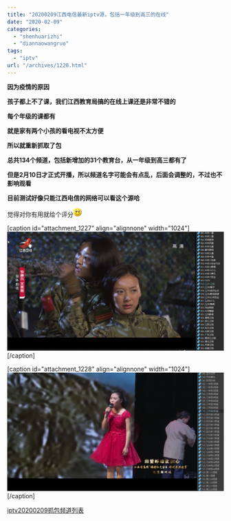 ```yaml
---
title: "20200209江西电信最新iptv源，包括一年级到高三的在线"
date: "2020-02-09"
categories: 
  - "shenhuarizhi"
  - "diannaowangruo"
tags: 
  - "iptv"
url: "/archives/1220.html"
---
```


**因为疫情的原因**

**孩子都上不了课，我们江西教育局搞的在线上课还是非常不错的**

**每个年级的课都有**

**就是家有两个小孩的看电视不太方便**

**所以就重新抓取了包**

**总共134个频道，包括新增加的31个教育台，从一年级到高三都有了**

**但是2月10日才正式开播，所以频道名字可能会有点乱，后面会调整的，不过也不影响观看**

**目前测试好像只能江西电信的网络可以看这个源哈**

觉得对你有用就给个评分![](/images/2020/02/cecac826e415da760156ccb5180dd856.gif)

\[caption id="attachment\_1227" align="alignnone" width="1024"\][![](/images/2020/02/7d7ed2d48b79163cf68552f50a17f442.png)](http://img-cloud.zhoujie218.top/wp-content/uploads/2020/02/20200209江西电信最新iptv源，包括一年级到高三的在线20200209.png) \[/caption\]

\[caption id="attachment\_1228" align="alignnone" width="1024"\][![](/images/2020/02/4f04d58db983bc6df0f25f8b03f37dc4.png)](http://img-cloud.zhoujie218.top/wp-content/uploads/2020/02/20200209江西电信最新iptv源，包括一年级到高三的在线20200209-1.png) \[/caption\]

[iptv20200209抓包频道列表](http://img-cloud.zhoujie218.top/wp-content/uploads/2020/02/iptv20200209抓包频道列表.txt)

